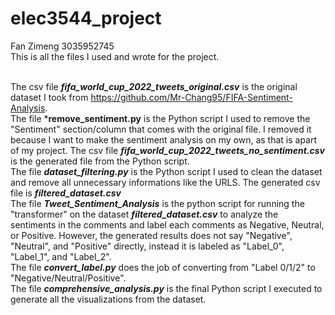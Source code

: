# elec3544_project
Fan Zimeng 3035952745<br/>
This is all the files I used and wrote for the project.
<br/>
<br/>

The csv file ***fifa_world_cup_2022_tweets_original.csv*** is the original dataset I took from https://github.com/Mr-Chang95/FIFA-Sentiment-Analysis.
<br/>
The file ***remove_sentiment.py** is the Python script I used to remove the "Sentiment" section/column that comes with the original file. I removed it because I want to make the sentiment analysis on my own, as that is apart of my project. The csv file ***fifa_world_cup_2022_tweets_no_sentiment.csv*** is the generated file from the Python script.
<br/>
The file ***dataset_filtering.py*** is the Python script I used to clean the dataset and remove all unnecessary informations like the URLS. The generated csv file is ***filtered_dataset.csv***
<br/>
The file ***Tweet_Sentiment_Analysis*** is the python script for running the "transformer" on the dataset ***filtered_dataset.csv*** to analyze the sentiments in the comments and label each comments as Negative, Neutral, or Positive. However, the generated results does not say "Negative", "Neutral", and "Positive" directly, instead it is labeled as "Label_0", "Label_1", and "Label_2".
<br/>
The file ***convert_label.py*** does the job of converting from "Label 0/1/2" to "Negative/Neutral/Positive".
<br/>
The file ***comprehensive_analysis.py*** is the final Python script I executed to generate all the visualizations from the dataset.
